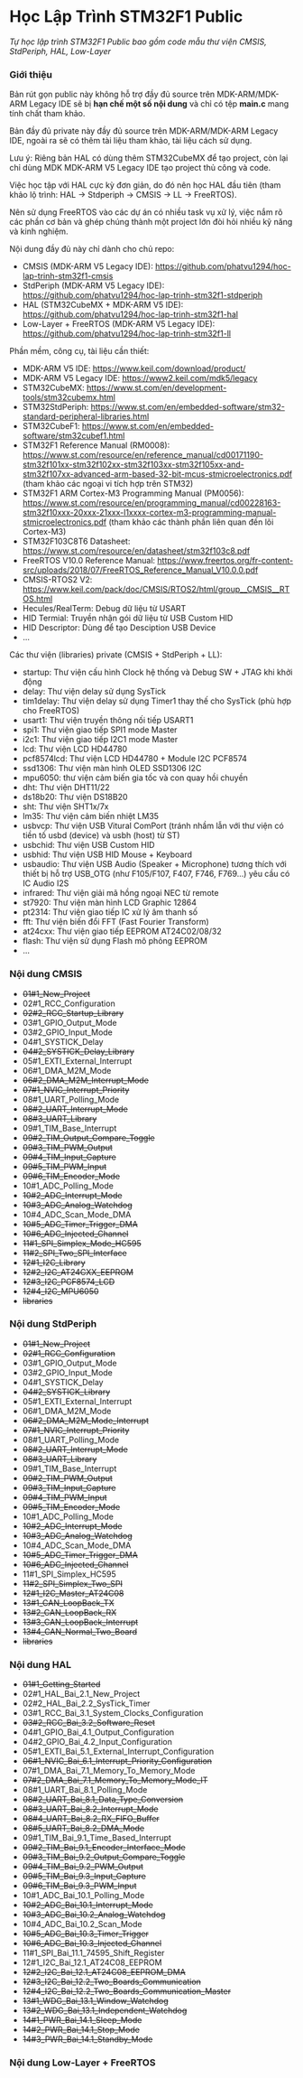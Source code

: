 # Học Lập Trình STM32F1 Public
*Tự học lập trình STM32F1 Public bao gồm code mẫu thư viện CMSIS, StdPeriph, HAL, Low-Layer*

### Giới thiệu
Bản rút gọn public này không hỗ trợ đầy đủ source trên MDK-ARM/MDK-ARM Legacy IDE sẽ bị **hạn chế một số nội dung**
và chỉ có tệp **main.c** mang tính chất tham khảo.

Bản đầy đủ private này đầy đủ source trên MDK-ARM/MDK-ARM Legacy IDE, ngoài ra sẽ có thêm tài liệu tham khảo, tài liệu cách sử dụng.

Lưu ý: Riêng bản HAL có dùng thêm STM32CubeMX để tạo project, còn lại chỉ dùng MDK MDK-ARM V5 Legacy IDE tạo project thủ công và code.

Việc học tập với HAL cực kỳ đơn giản, do đó nên học HAL đầu tiên (tham khảo lộ trình: HAL -> Stdperiph -> CMSIS -> LL -> FreeRTOS).

Nên sử dụng FreeRTOS vào các dự án có nhiều task vụ xử lý, việc nắm rõ các phần cơ bản và ghép chúng thành một project lớn đòi hỏi nhiều kỹ năng và kinh nghiệm.

Nội dung đầy đủ này chỉ dành cho chủ repo:
- CMSIS (MDK-ARM V5 Legacy IDE): https://github.com/phatvu1294/hoc-lap-trinh-stm32f1-cmsis
- StdPeriph (MDK-ARM V5 Legacy IDE): https://github.com/phatvu1294/hoc-lap-trinh-stm32f1-stdperiph
- HAL (STM32CubeMX + MDK-ARM V5 IDE): https://github.com/phatvu1294/hoc-lap-trinh-stm32f1-hal
- Low-Layer + FreeRTOS (MDK-ARM V5 Legacy IDE): https://github.com/phatvu1294/hoc-lap-trinh-stm32f1-ll

Phần mềm, công cụ, tài liệu cần thiết:
- MDK-ARM V5 IDE: https://www.keil.com/download/product/
- MDK-ARM V5 Legacy IDE: https://www2.keil.com/mdk5/legacy
- STM32CubeMX: https://www.st.com/en/development-tools/stm32cubemx.html
- STM32StdPeriph: https://www.st.com/en/embedded-software/stm32-standard-peripheral-libraries.html
- STM32CubeF1: https://www.st.com/en/embedded-software/stm32cubef1.html
- STM32F1 Reference Manual (RM0008): https://www.st.com/resource/en/reference_manual/cd00171190-stm32f101xx-stm32f102xx-stm32f103xx-stm32f105xx-and-stm32f107xx-advanced-arm-based-32-bit-mcus-stmicroelectronics.pdf (tham khảo các ngoại vi tích hợp trên STM32)
- STM32F1 ARM Cortex-M3 Programming Manual (PM0056): https://www.st.com/resource/en/programming_manual/cd00228163-stm32f10xxx-20xxx-21xxx-l1xxxx-cortex-m3-programming-manual-stmicroelectronics.pdf (tham khảo các thành phần liên quan đến lõi Cortex-M3)
- STM32F103C8T6 Datasheet: https://www.st.com/resource/en/datasheet/stm32f103c8.pdf
- FreeRTOS V10.0 Reference Manual: https://www.freertos.org/fr-content-src/uploads/2018/07/FreeRTOS_Reference_Manual_V10.0.0.pdf
- CMSIS-RTOS2 V2: https://www.keil.com/pack/doc/CMSIS/RTOS2/html/group__CMSIS__RTOS.html
- Hecules/RealTerm: Debug dữ liệu từ USART
- HID Termial: Truyền nhận gói dữ liệu từ USB Custom HID
- HID Descriptor: Dùng để tạo Desciption USB Device
- ...

Các thư viện (libraries) private (CMSIS + StdPeriph + LL):
- startup: Thư viện cấu hình Clock hệ thống và Debug SW + JTAG khi khởi động
- delay: Thư viện delay sử dụng SysTick
- tim1delay: Thư viện delay sử dụng Timer1 thay thế cho SysTick (phù hợp cho FreeRTOS)
- usart1: Thư viện truyền thông nối tiếp USART1
- spi1: Thư viện giao tiếp SPI1 mode Master
- i2c1: Thư viện giao tiếp I2C1 mode Master
- lcd: Thư viện LCD HD44780
- pcf8574lcd: Thư viện LCD HD44780 + Module I2C PCF8574
- ssd1306: Thư viện màn hình OLED SSD1306 I2C
- mpu6050: thư viện cảm biến gia tốc và con quay hồi chuyền
- dht: Thư viện DHT11/22
- ds18b20: Thư viện DS18B20
- sht: Thư viện SHT1x/7x
- lm35: Thư viện cảm biến nhiệt LM35
- usbvcp: Thư viện USB Vitural ComPort (tránh nhầm lẫn với thư viện có tiền tố usbd (device) và usbh (host) từ ST)
- usbchid: Thư viện USB Custom HID
- usbhid: Thư viện USB HID Mouse + Keyboard
- usbaudio: Thư viện USB Audio (Speaker + Microphone) tương thích với thiết bị hỗ trợ USB_OTG (như F105/F107, F407, F746, F769...) yêu cầu có IC Audio I2S
- infrared: Thư viện giải mã hồng ngoại NEC từ remote
- st7920: Thư viện màn hình LCD Graphic 12864
- pt2314: Thư viện giao tiếp IC xử lý âm thanh số
- fft: Thư viện biến đổi FFT (Fast Fourier Transform) 
- at24cxx: Thư viện giao tiếp EEPROM AT24C02/08/32
- flash: Thư viện sử dụng Flash mô phỏng EEPROM
- ...

### Nội dung CMSIS
- ~~01#1_New_Project~~
- 02#1_RCC_Configuration
- ~~02#2_RCC_Startup_Library~~
- 03#1_GPIO_Output_Mode
- 03#2_GPIO_Input_Mode
- 04#1_SYSTICK_Delay
- ~~04#2_SYSTICK_Delay_Library~~
- 05#1_EXTI_External_Interrupt
- 06#1_DMA_M2M_Mode
- ~~06#2_DMA_M2M_Interrupt_Mode~~
- ~~07#1_NVIC_Interrupt_Priority~~
- 08#1_UART_Polling_Mode
- ~~08#2_UART_Interrupt_Mode~~
- ~~08#3_UART_Library~~
- 09#1_TIM_Base_Interrupt
- ~~09#2_TIM_Output_Compare_Toggle~~
- ~~09#3_TIM_PWM_Output~~
- ~~09#4_TIM_Input_Capture~~
- ~~09#5_TIM_PWM_Input~~
- ~~09#6_TIM_Encoder_Mode~~
- 10#1_ADC_Polling_Mode
- ~~10#2_ADC_Interrupt_Mode~~
- ~~10#3_ADC_Analog_Watchdog~~
- 10#4_ADC_Scan_Mode_DMA
- ~~10#5_ADC_Timer_Trigger_DMA~~
- ~~10#6_ADC_Injected_Channel~~
- ~~11#1_SPI_Simplex_Mode_HC595~~
- ~~11#2_SPI_Two_SPI_Interface~~
- ~~12#1_I2C_Library~~
- ~~12#2_I2C_AT24CXX_EEPROM~~
- ~~12#3_I2C_PCF8574_LCD~~
- ~~12#4_I2C_MPU6050~~
- ~~libraries~~

### Nội dung StdPeriph
- ~~01#1_New_Project~~
- ~~02#1_RCC_Configuration~~
- 03#1_GPIO_Output_Mode
- 03#2_GPIO_Input_Mode
- 04#1_SYSTICK_Delay
- ~~04#2_SYSTICK_Library~~
- 05#1_EXTI_External_Interrupt
- 06#1_DMA_M2M_Mode
- ~~06#2_DMA_M2M_Mode_Interrupt~~
- ~~07#1_NVIC_Interrupt_Priority~~
- 08#1_UART_Polling_Mode
- ~~08#2_UART_Interrupt_Mode~~
- ~~08#3_UART_Library~~
- 09#1_TIM_Base_Interrupt
- ~~09#2_TIM_PWM_Output~~
- ~~09#3_TIM_Input_Capture~~
- ~~09#4_TIM_PWM_Input~~
- ~~09#5_TIM_Encoder_Mode~~
- 10#1_ADC_Polling_Mode
- ~~10#2_ADC_Interrupt_Mode~~
- ~~10#3_ADC_Analog_Watchdog~~
- 10#4_ADC_Scan_Mode_DMA
- ~~10#5_ADC_Timer_Trigger_DMA~~
- ~~10#6_ADC_Injected_Channel~~
- 11#1_SPI_Simplex_HC595
- ~~11#2_SPI_Simplex_Two_SPI~~
- ~~12#1_I2C_Master_AT24C08~~
- ~~13#1_CAN_LoopBack_TX~~
- ~~13#2_CAN_LoopBack_RX~~
- ~~13#3_CAN_LoopBack_Interrupt~~
- ~~13#4_CAN_Normal_Two_Board~~
- ~~libraries~~

### Nội dung HAL
- ~~01#1_Getting_Started~~
- 02#1_HAL_Bai_2.1_New_Project
- 02#2_HAL_Bai_2.2_SysTick_Timer
- 03#1_RCC_Bai_3.1_System_Clocks_Configuration
- ~~03#2_RCC_Bai_3.2_Software_Reset~~
- 04#1_GPIO_Bai_4.1_Output_Configuration
- 04#2_GPIO_Bai_4.2_Input_Configuration
- 05#1_EXTI_Bai_5.1_External_Interrupt_Configuration
- ~~06#1_NVIC_Bai_6.1_Interrupt_Priority_Configuration~~
- 07#1_DMA_Bai_7.1_Memory_To_Memory_Mode
- ~~07#2_DMA_Bai_7.1_Memory_To_Memory_Mode_IT~~
- 08#1_UART_Bai_8.1_Polling_Mode
- ~~08#2_UART_Bai_8.1_Data_Type_Conversion~~
- ~~08#3_UART_Bai_8.2_Interrupt_Mode~~
- ~~08#4_UART_Bai_8.2_RX_FIFO_Buffer~~
- ~~08#5_UART_Bai_8.2_DMA_Mode~~
- 09#1_TIM_Bai_9.1_Time_Based_Interrupt
- ~~09#2_TIM_Bai_9.1_Encoder_Interface_Mode~~
- ~~09#3_TIM_Bai_9.2_Output_Compare_Toggle~~
- ~~09#4_TIM_Bai_9.2_PWM_Output~~
- ~~09#5_TIM_Bai_9.3_Input_Capture~~
- ~~09#6_TIM_Bai_9.3_PWM_Input~~
- 10#1_ADC_Bai_10.1_Polling_Mode
- ~~10#2_ADC_Bai_10.1_Interrupt_Mode~~
- ~~10#3_ADC_Bai_10.2_Analog_Watchdog~~
- 10#4_ADC_Bai_10.2_Scan_Mode
- ~~10#5_ADC_Bai_10.3_Timer_Trigger~~
- ~~10#6_ADC_Bai_10.3_Injected_Channel~~
- 11#1_SPI_Bai_11.1_74595_Shift_Register
- 12#1_I2C_Bai_12.1_AT24C08_EEPROM
- ~~12#2_I2C_Bai_12.1_AT24C08_EEPROM_DMA~~
- ~~12#3_I2C_Bai_12.2_Two_Boards_Communication~~
- ~~12#4_I2C_Bai_12.2_Two_Boards_Communication_Master~~
- ~~13#1_WDG_Bai_13.1_Window_Watchdog~~
- ~~13#2_WDG_Bai_13.1_Independent_Watchdog~~
- ~~14#1_PWR_Bai_14.1_Sleep_Mode~~
- ~~14#2_PWR_Bai_14.1_Stop_Mode~~
- ~~14#3_PWR_Bai_14.1_Standby_Mode~~

### Nội dung Low-Layer + FreeRTOS
